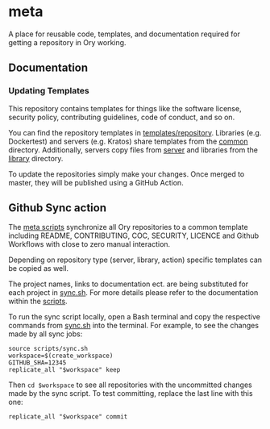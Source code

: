 # meta

A place for reusable code, templates, and documentation required for getting a
repository in Ory working.

## Documentation

### Updating Templates

This repository contains templates for things like the software license,
security policy, contributing guidelines, code of conduct, and so on.

You can find the repository templates in
[templates/repository](./templates/repository). Libraries (e.g. Dockertest) and
servers (e.g. Kratos) share templates from the
[common](./templates/repository/common) directory. Additionally, servers copy
files from [server](./templates/repository/server) and libraries from the
[library](./templates/repository/library) directory.

To update the repositories simply make your changes. Once merged to master, they
will be published using a GitHub Action.

## Github Sync action

The [meta scripts](https://github.com/ory/meta/tree/master/scripts) synchronize
all Ory repositories to a common template including README, CONTRIBUTING, COC,
SECURITY, LICENCE and Github Workflows with close to zero manual interaction.

Depending on repository type (server, library, action) specific templates can be
copied as well.

The project names, links to documentation ect. are being substituted for each
project in [sync.sh](https://github.com/ory/meta/blob/master/scripts/sync.sh).
For more details please refer to the documentation within the
[scripts](https://github.com/ory/meta/tree/master/scripts).

To run the sync script locally, open a Bash terminal and copy the respective
commands from [sync.sh](https://github.com/ory/meta/blob/master/scripts/sync.sh)
into the terminal. For example, to see the changes made by all sync jobs:

```
source scripts/sync.sh
workspace=$(create_workspace)
GITHUB_SHA=12345
replicate_all "$workspace" keep
```

Then `cd $workspace` to see all repositories with the uncommitted changes made
by the sync script. To test committing, replace the last line with this one:

```
replicate_all "$workspace" commit
```
